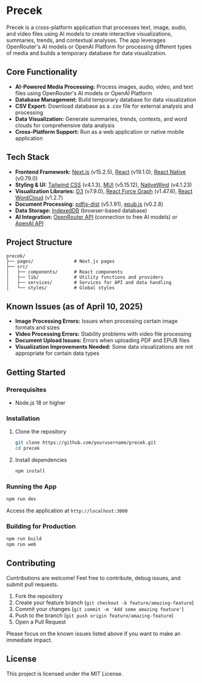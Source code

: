 # Precek

Precek is a cross-platform application that processes text, image, audio, and video files using AI models to create interactive visualizations, summaries, trends, and contextual analyses. The app leverages OpenRouter's AI models  or OpenAI Platform for processing different types of media and builds a temporary database for data visualization.

## Core Functionality

- **AI-Powered Media Processing:** Process images, audio, video, and text files using OpenRouter's AI models or OpenAI Platform
- **Database Management:** Build temporary database for data visualization
- **CSV Export:** Download database as a .csv file for external analysis and processing
- **Data Visualization:** Generate summaries, trends, contexts, and word clouds for comprehensive data analysis
- **Cross-Platform Support:** Run as a web application or native mobile application

## Tech Stack

- **Frontend Framework:** [Next.js](https://nextjs.org/) (v15.2.5), [React](https://reactjs.org/) (v19.1.0), [React Native](https://reactnative.dev/) (v0.79.0)
- **Styling & UI:** [Tailwind CSS](https://tailwindcss.com/) (v4.1.3), [MUI](https://mui.com/) (v5.15.12), [NativeWind](https://www.nativewind.dev/) (v4.1.23)
- **Visualization Libraries:** [D3](https://d3js.org/) (v7.9.0), [React Force Graph](https://github.com/vasturiano/react-force-graph) (v1.47.6), [React WordCloud](https://www.npmjs.com/package/react-wordcloud) (v1.2.7)
- **Document Processing:** [pdfjs-dist](https://www.npmjs.com/package/pdfjs-dist) (v5.1.91), [epub.js](https://github.com/futurepress/epub.js/) (v0.2.8)
- **Data Storage:** [IndexedDB](https://developer.mozilla.org/en-US/docs/Web/API/IndexedDB_API) (browser-based database)
- **AI Integration:** [OpenRouter API](https://openrouter.ai/docs/quickstart) (connection to free AI models) or [ApenAI API](https://platform.openai.com/docs)

## Project Structure

```
precek/
├── pages/               # Next.js pages
├── src/
│   ├── components/      # React components
│   ├── lib/             # Utility functions and providers
│   ├── services/        # Services for API and data handling
│   └── styles/          # Global styles
```

## Known Issues (as of April 10, 2025)

- **Image Processing Errors:** Issues when processing certain image formats and sizes
- **Video Processing Errors:** Stability problems with video file processing
- **Document Upload Issues:** Errors when uploading PDF and EPUB files
- **Visualization Improvements Needed:** Some data visualizations are not appropriate for certain data types

## Getting Started

### Prerequisites

- Node.js 18 or higher

### Installation

1. Clone the repository
   ```bash
   git clone https://github.com/yourusername/precek.git
   cd precek
   ```

2. Install dependencies
   ```bash
   npm install
   ```

### Running the App

```bash
npm run dev
```

Access the application at `http://localhost:3000`

### Building for Production

```bash
npm run build
npm run web
```

## Contributing

Contributions are welcome! Feel free to contribute, debug issues, and submit pull requests.

1. Fork the repository
2. Create your feature branch (`git checkout -b feature/amazing-feature`)
3. Commit your changes (`git commit -m 'Add some amazing feature'`)
4. Push to the branch (`git push origin feature/amazing-feature`)
5. Open a Pull Request

Please focus on the known issues listed above if you want to make an immediate impact.

## License

This project is licensed under the MIT License.
